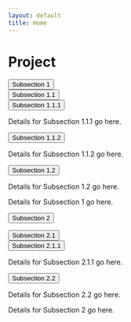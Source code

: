 ```yaml
---
layout: default
title: Home
---
```


<link rel="stylesheet" href="{{ "/styles.css" | relative_url }}">
<script src="{{ "/scripts.js" | relative_url }}"></script>

# Project

<div class="collapsible-container">
  <button class="collapsible">Subsection 1</button>
  <div class="content">
    <div class="subsection-horizontal-container">
      <button class="collapsible subsection">Subsection 1.1</button>
      <div class="content">
        <div class="subsection-horizontal">
          <button class="collapsible subsection">Subsection 1.1.1</button>
          <div class="content">
            <p>Details for Subsection 1.1.1 go here.</p>
          </div>
          <button class="collapsible subsection">Subsection 1.1.2</button>
          <div class="content">
            <p>Details for Subsection 1.1.2 go here.</p>
          </div>
        </div>
      </div>
      <button class="collapsible subsection">Subsection 1.2</button>
      <div class="content">
        <p>Details for Subsection 1.2 go here.</p>
      </div>
    </div>
    <p>Details for Subsection 1 go here.</p>
  </div>

  <button class="collapsible">Subsection 2</button>
  <div class="content">
    <div class="subsection-horizontal-container">
      <button class="collapsible subsection">Subsection 2.1</button>
      <div class="content">
        <div class="subsection-horizontal">
          <button class="collapsible subsection">Subsection 2.1.1</button>
          <div class="content">
            <p>Details for Subsection 2.1.1 go here.</p>
          </div>
        </div>
      </div>
      <button class="collapsible subsection">Subsection 2.2</button>
      <div class="content">
        <p>Details for Subsection 2.2 go here.</p>
      </div>
    </div>
    <p>Details for Subsection 2 go here.</p>
  </div>
</div>
